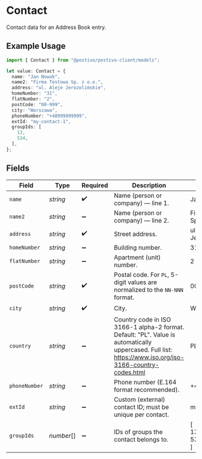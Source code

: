 # Contact

Contact data for an Address Book entry.

## Example Usage

```typescript
import { Contact } from "@postivo/postivo-client/models";

let value: Contact = {
  name: "Jan Nowak",
  name2: "Firma Testowa Sp. z o.o.",
  address: "ul. Aleje Jerozolimskie",
  homeNumber: "31",
  flatNumber: "2",
  postCode: "00-999",
  city: "Warszawa",
  phoneNumber: "+48999999999",
  extId: "my-contact-1",
  groupIds: [
    13,
    534,
  ],
};
```

## Fields

| Field                                                                                                                                                   | Type                                                                                                                                                    | Required                                                                                                                                                | Description                                                                                                                                             | Example                                                                                                                                                 |
| ------------------------------------------------------------------------------------------------------------------------------------------------------- | ------------------------------------------------------------------------------------------------------------------------------------------------------- | ------------------------------------------------------------------------------------------------------------------------------------------------------- | ------------------------------------------------------------------------------------------------------------------------------------------------------- | ------------------------------------------------------------------------------------------------------------------------------------------------------- |
| `name`                                                                                                                                                  | *string*                                                                                                                                                | :heavy_check_mark:                                                                                                                                      | Name (person or company) — line 1.                                                                                                                      | Jan Nowak                                                                                                                                               |
| `name2`                                                                                                                                                 | *string*                                                                                                                                                | :heavy_minus_sign:                                                                                                                                      | Name (person or company) — line 2.                                                                                                                      | Firma Testowa Sp. z o.o.                                                                                                                                |
| `address`                                                                                                                                               | *string*                                                                                                                                                | :heavy_check_mark:                                                                                                                                      | Street address.                                                                                                                                         | ul. Aleje Jerozolimskie                                                                                                                                 |
| `homeNumber`                                                                                                                                            | *string*                                                                                                                                                | :heavy_minus_sign:                                                                                                                                      | Building number.                                                                                                                                        | 31                                                                                                                                                      |
| `flatNumber`                                                                                                                                            | *string*                                                                                                                                                | :heavy_minus_sign:                                                                                                                                      | Apartment (unit) number.                                                                                                                                | 2                                                                                                                                                       |
| `postCode`                                                                                                                                              | *string*                                                                                                                                                | :heavy_check_mark:                                                                                                                                      | Postal code. For `PL`, 5-digit values are normalized to the `NN-NNN` format.                                                                            | 00-999                                                                                                                                                  |
| `city`                                                                                                                                                  | *string*                                                                                                                                                | :heavy_check_mark:                                                                                                                                      | City.                                                                                                                                                   | Warszawa                                                                                                                                                |
| `country`                                                                                                                                               | *string*                                                                                                                                                | :heavy_minus_sign:                                                                                                                                      | Country code in ISO 3166-1 alpha-2 format. Default: "PL". Value is automatically uppercased. Full list: https://www.iso.org/iso-3166-country-codes.html | PL                                                                                                                                                      |
| `phoneNumber`                                                                                                                                           | *string*                                                                                                                                                | :heavy_minus_sign:                                                                                                                                      | Phone number (E.164 format recommended).                                                                                                                | +48999999999                                                                                                                                            |
| `extId`                                                                                                                                                 | *string*                                                                                                                                                | :heavy_minus_sign:                                                                                                                                      | Custom (external) contact ID; must be unique per contact.                                                                                               | my-contact-1                                                                                                                                            |
| `groupIds`                                                                                                                                              | *number*[]                                                                                                                                              | :heavy_minus_sign:                                                                                                                                      | IDs of groups the contact belongs to.                                                                                                                   | [<br/>13,<br/>534<br/>]                                                                                                                                 |